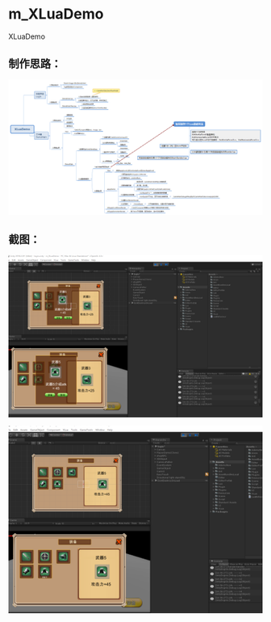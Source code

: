 # m_XLuaDemo
XLuaDemo


## 制作思路：
![1](https://github.com/HelloSpecter/m_XLuaDemo/blob/main/XLuaDemo.png)

## 截图：
![2](https://github.com/HelloSpecter/m_XLuaDemo/blob/main/%E6%88%AA%E5%9B%BE1.png)

![3](https://github.com/HelloSpecter/m_XLuaDemo/blob/main/%E6%88%AA%E5%9B%BE2.png)
